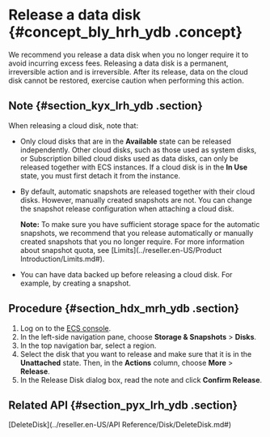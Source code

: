 # Release a data disk {#concept_bly_hrh_ydb .concept}

We recommend you release a data disk when you no longer require it to avoid incurring excess fees. Releasing a data disk is a permanent, irreversible action and is irreversible. After its release, data on the cloud disk cannot be restored, exercise caution when performing this action.

## Note {#section_kyx_lrh_ydb .section}

When releasing a cloud disk, note that:

-   Only cloud disks that are in the **Available** state can be released independently. Other cloud disks, such as those used as system disks, or Subscription billed cloud disks used as data disks, can only be released together with ECS instances. If a cloud disk is in the **In Use** state, you must first detach it from the instance.
-   By default, automatic snapshots are released together with their cloud disks. However, manually created snapshots are not. You can change the snapshot release configuration when attaching a cloud disk.

    **Note:** To make sure you have sufficient storage space for the automatic snapshots, we recommend that you release automatically or manually created snapshots that you no longer require. For more information about snapshot quota, see [Limits](../reseller.en-US/Product Introduction/Limits.md#).

-   You can have data backed up before releasing a cloud disk. For example, by creating a snapshot.

## Procedure {#section_hdx_mrh_ydb .section}

1.  Log on to the [ECS console](https://partners-intl.console.aliyun.com/#/ecs).
2.  In the left-side navigation pane, choose **Storage & Snapshots** \> **Disks**.
3.  In the top navigation bar, select a region.
4.  Select the disk that you want to release and make sure that it is in the **Unattached** state. Then, in the **Actions** column, choose **More** \> **Release**.
5.  In the Release Disk dialog box, read the note and click **Confirm Release**.

## Related API {#section_pyx_lrh_ydb .section}

[DeleteDisk](../reseller.en-US/API Reference/Disk/DeleteDisk.md#)

